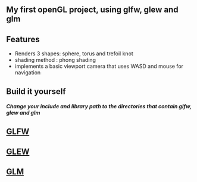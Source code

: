 ## My first openGL project, using glfw, glew and glm

## Features

* Renders 3 shapes: sphere, torus and trefoil knot
* shading method  : phong shading
* implements a basic viewport camera that uses WASD and mouse for navigation

## Build it yourself

##### Change your include and library path to the directories that contain glfw, glew and glm

## [GLFW](https://www.glfw.org/)
## [GLEW](http://glew.sourceforge.net/)
## [GLM](https://github.com/g-truc/glm)

